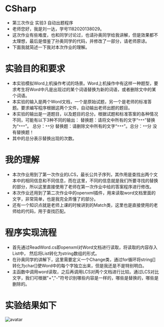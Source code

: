 # CSharp
- 第三次作业 实验3 自动出题程序
- 老师您好，我是刘一达，学号1182020138029。
- 这次作业有些难度，也和同学讨论过，也请孙奥同学给我讲解，但是效果都不太理想，最后是借鉴了孙奥同学的代码，并修改了一部分，请老师原谅。
- 下面我就简述一下我对本次作业的理解。

# 实验目的和要求
- 本实验模拟Word上机操作考试的场景。Word上机操作中有这样一种题型，要求考生将Word中凡是出现过的某个词语替换为新的词语，或者删除文中的某个词语。
- 本实验的输入是两个Word文档，一个是原始试题，另一个是老师的标准答题。要求编写程序根据这两个文件，自动输出老师出题的题目。
- 本实验的输出是一道题目，以及题目的总分。根据试题和标准答案的各种情况不同，可能有以下3种不同的输出：
  替换题：请将文中所有的文字“`***`”替换为“`***`”。 总分：`**`分
  替换题：请删除文中所有的文字“`***`”。总分：`**`分
  没有替换题！
- 其中的总分表示替换出现的次数。

# 我的理解
- 本次作业用到了第一次作业的LCS，最长公共子序列，其作用是查找出两个文本中的相同信息和不同信息，而在这里，不同的信息就是我们所要寻找的替换的部分，所以这里直接使用了老师在第一次作业中给的答案程序进行修改。
- 本次作业还用到了第二次作业中的openxml插件，用来读取word文档里面的文字，非常简单，也是我完全弄懂了的部分。
- 还有一个知识点就是老师上课的时候讲到的Match类，这里也是直接使用的老师给的代码，用于查找匹配。

# 程序实现流程
- 首先通过ReadWord.cs即openxml对Word文档进行读取，将读取的内容存入List中， 然后将List转化为string数组的形式。
- 在孙奥同学的讲解下，这里需要定义一个Change类，通过for循环将string[]转化为char[]使Word中的每个字独立出来，但是我还是不是特别明白。
- 主函数中调用word读取，之后再调用LCS对两个文档进行比较。通过LCS对比文字，我们可根据"+","-"符号识别哪些内容是一样的，哪些是替换的，哪些是删除的。

# 实验结果如下
![avatar](http://r.photo.store.qq.com/psb?/V135Z68L35FN3x/7ZBVt5l6xat8LkztpaqbMoUAxYr88ICczr96L*wNRqY!/r/dDUBAAAAAAAA)